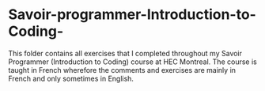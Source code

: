 # Savoir-programmer-Introduction-to-Coding-
This folder contains all exercises that I completed throughout my Savoir Programmer (Introduction to Coding) course at HEC Montreal. The course is taught in French wherefore the comments and exercises are mainly in French and only sometimes in English. 
